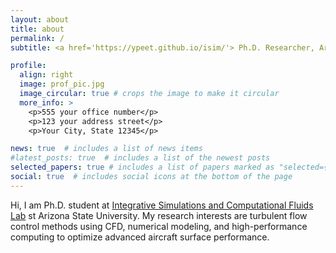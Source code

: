 ```yaml
---
layout: about
title: about
permalink: /
subtitle: <a href='https://ypeet.github.io/isim/'> Ph.D. Researcher, Arizona State University</a>. Tempe, AZ, USA.

profile:
  align: right
  image: prof_pic.jpg
  image_circular: true # crops the image to make it circular
  more_info: >
    <p>555 your office number</p>
    <p>123 your address street</p>
    <p>Your City, State 12345</p>

news: true  # includes a list of news items
#latest_posts: true  # includes a list of the newest posts
selected_papers: true # includes a list of papers marked as "selected={true}"
social: true  # includes social icons at the bottom of the page
---
```


Hi, I am Ph.D. student at [Integrative Simulations and Computational Fluids Lab](https://ypeet.github.io/isim/) st Arizona State University. My research interests are turbulent flow control methods using CFD, numerical modeling, and high-performance computing to optimize advanced aircraft surface performance.
